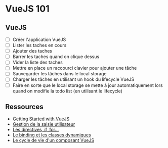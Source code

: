 # VueJS 101

## VueJS
- [ ] Créer l'application VueJS
- [ ] Lister les taches en cours
- [ ] Ajouter des taches
- [ ] Barrer les taches quand on clique dessus
- [ ] Vider la liste des taches
- [ ] Mettre en place un raccourci clavier pour ajouter une tâche
- [ ] Sauvegarder les tâches dans le local storage
- [ ] Charger les tâches en utilisant un hook du lifecycle VueJS
- [ ] Faire en sorte que le local storage se mette à jour automatiquement lors quand on modifie la todo list (en utilisant le lifecycle)

## Ressources 
* [Getting Started with VueJS](https://v3.vuejs.org/guide/introduction.html#declarative-rendering)
* [Gestion de la saisie utilisateur](https://v3.vuejs.org/guide/introduction.html#handling-user-input)
* [Les directives, if, for...](https://v3.vuejs.org/guide/introduction.html#conditionals-and-loops)
* [Le binding et les classes dynamiques](https://v3.vuejs.org/guide/class-and-style.html#class-and-style-bindings)
* [Le cycle de vie d'un composant VueJS](https://v3.vuejs.org/guide/instance.html#lifecycle-diagram)
